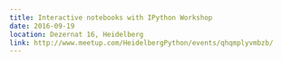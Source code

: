 ```yaml
---
title: Interactive notebooks with IPython Workshop
date: 2016-09-19
location: Dezernat 16, Heidelberg
link: http://www.meetup.com/HeidelbergPython/events/qhqmplyvmbzb/
---
```

